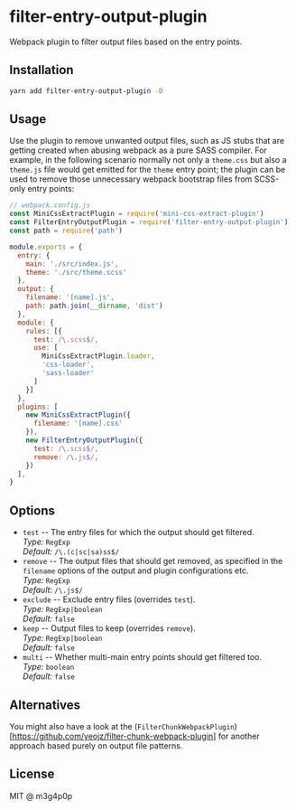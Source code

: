 # filter-entry-output-plugin

Webpack plugin to filter output files based on the entry points.

## Installation

```bash
yarn add filter-entry-output-plugin -D
```

## Usage

Use the plugin to remove unwanted output files, such as JS stubs that are getting created when abusing webpack as a pure SASS compiler. For example, in the following scenario normally not only a `theme.css` but also a `theme.js` file would get emitted for the `theme` entry point; the plugin can be used to remove those unnecessary webpack bootstrap files from SCSS-only entry points:

```javascript
// webpack.config.js
const MiniCssExtractPlugin = require('mini-css-extract-plugin')
const FilterEntryOutputPlugin = require('filter-entry-output-plugin')
const path = require('path')

module.exports = {
  entry: {
    main: './src/index.js',
    theme: './src/theme.scss'
  },
  output: {
    filename: '[name].js',
    path: path.join(__dirname, 'dist')
  },
  module: {
    rules: [{
      test: /\.scss$/,
      use: [
        MiniCssExtractPlugin.loader,
        'css-loader',
        'sass-loader'
      ]
    }]
  },
  plugins: [
    new MiniCssExtractPlugin({
      filename: '[name].css'
    }),
    new FilterEntryOutputPlugin({
      test: /\.scss$/,
      remove: /\.js$/,
    })
  ],
}
```

## Options

* `test` -- The entry files for which the output should get filtered.<br>*Type:* `RegExp`<br>*Default:* `/\.(c|sc|sa)ss$/`
* `remove` -- The output files that should get removed, as specified in the `filename` options of the output and plugin configurations etc.<br>*Type:* `RegExp`<br>*Default:* `/\.js$/`
* `exclude` -- Exclude entry files (overrides `test`).<br>*Type:* `RegExp|boolean`<br>*Default:* `false`
* `keep` -- Output files to keep (overrides `remove`).<br>*Type:* `RegExp|boolean`<br>*Default:* `false`
* `multi` -- Whether multi-main entry points should get filtered too.<br>*Type:* `boolean`<br>*Default:* `false`

## Alternatives

You might also have a look at the (`FilterChunkWebpackPlugin`)[https://github.com/yeojz/filter-chunk-webpack-plugin] for another approach based purely on output file patterns.

## License

MIT @ m3g4p0p
